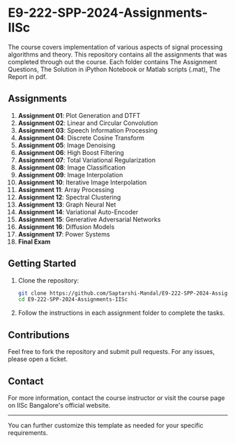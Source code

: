 # E9-222-SPP-2024-Assignments-IISc

The course covers implementation of various aspects of signal processing algorithms and theory. This repository contains all the assignments that was completed through out the course. Each folder contains The Assignment Questions, The Solution in iPython Notebook or Matlab scripts (.mat), The Report in pdf.

## Assignments

1. **Assignment 01**: Plot Generation and DTFT
2. **Assignment 02**: Linear and Circular Convolution
3. **Assignment 03**: Speech Information Processing
4. **Assignment 04**: Discrete Cosine Transform
5. **Assignment 05**: Image Denoising
6. **Assignment 06**: High Boost Filtering
7. **Assignment 07**: Total Variational Regularization
8. **Assignment 08**: Image Classification
9. **Assignment 09**: Image Interpolation
10. **Assignment 10**: Iterative Image Interpolation
11. **Assignment 11**: Array Processing
12. **Assignment 12**: Spectral Clustering
13. **Assignment 13**: Graph Neural Net
14. **Assignment 14**: Variational Auto-Encoder
15. **Assignment 15**: Generative Adversarial Networks
16. **Assignment 16**: Diffusion Models
17. **Assignment 17**: Power Systems
18. **Final Exam**

## Getting Started

1. Clone the repository:
    ```bash
    git clone https://github.com/Saptarshi-Mandal/E9-222-SPP-2024-Assignments-IISc.git
    cd E9-222-SPP-2024-Assignments-IISc
    ```

2. Follow the instructions in each assignment folder to complete the tasks.

## Contributions

Feel free to fork the repository and submit pull requests. For any issues, please open a ticket.

## Contact

For more information, contact the course instructor or visit the course page on IISc Bangalore's official website.

---

You can further customize this template as needed for your specific requirements.
